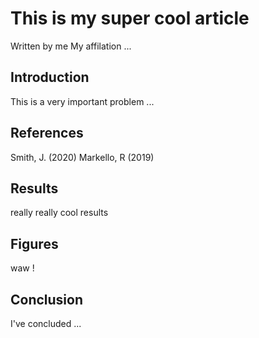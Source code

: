 
# This is my super cool article
Written by me
My affilation ...

## Introduction

This is a very important problem ...

## References

Smith, J. (2020)
Markello, R (2019)

## Results

really really cool results

## Figures 

waw !

## Conclusion

I've concluded ...
